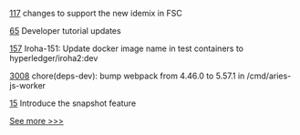 
[117](https://github.com/hyperledger-labs/fabric-token-sdk/pull/117) changes to support the new idemix in FSC

[65](https://github.com/hyperledger-labs/perun-doc/pull/65) Developer tutorial updates

[157](https://github.com/hyperledger/iroha-java/pull/157) Iroha-151: Update docker image name in test containers to hyperledger/iroha2:dev

[3008](https://github.com/hyperledger/aries-framework-go/pull/3008) chore(deps-dev): bump webpack from 4.46.0 to 5.57.1 in /cmd/aries-js-worker

[15](https://github.com/hyperledger-labs/blockchain-verifier/pull/15) Introduce the snapshot feature


[See more >>>](https://start-here.hyperledger.org/pull-requests)

